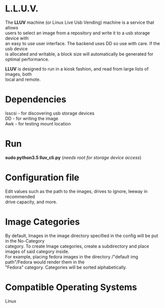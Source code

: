 # L.L.U.V.
The **LLUV** machine (or Linux Live Usb Vending) machine is a service that allows <br />
users to select an image from a repository and write it to a usb storage device with <br />
an easy to use user interface. The backend uses DD so use with care. If the usb device <br />
is allocated and writable, a block size will automatically be generated for  <br />
optimal performance.

**LLUV** is designed to run in a kiosk fashion, and read from large lists of images, both <br />
local and remote.

# Dependencies
lsscsi - for discovering usb storage devices <br />
DD - for writing the image <br />
Awk - for testing mount location <br />

# Run
**sudo python3.5 lluv_cli.py** (_needs root for storage device access_)

# Configuration file
Edit values such as the path to the images, drives to ignore, leeway in recommended <br />
drive capacity, and more.

# Image Categories
By default, Images in the image directory specified in the config will be put in the No-Category <br />
category. To create Image categories, create a subdirectory and place images of said category inside. <br />
For example, placing fedora images in the directory /"default img path"/Fedora would render them in the <br />
"Fedora" category. Categories will be sorted alphabetically.

# Compatible Operating Systems
Linux